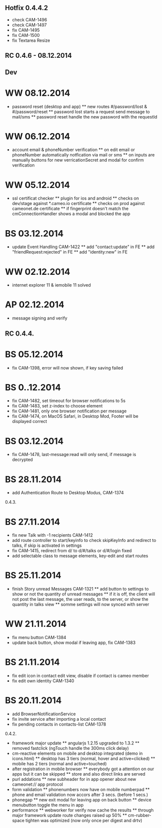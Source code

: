 ## Hotfix 0.4.4.2
* check CAM-1496
* check CAM-1497
* fix CAM-1495
* fix CAM-1500
* fix Textarea Resize

## RC 0.4.6 - 08.12.2014

## Dev
# WW 08.12.2014
* password reset (desktop and app)
** new routes #/password/lost & #/password/reset
** password lost starts a request send message to mail/sms
** password reset handle the new password with the requestId

# WW 06.12.2014
* account email & phoneNumber verification
** on edit email or phoneNumber automatically notfication via mail or sms
** on inputs are manually buttons for new verricationSecret and modal for confirm verification

# WW 05.12.2014
* ssl certificat checker
** plugin for ios and android
** checks on dev/stage against *.cameo.io certificate
** checks on prod against cameonet.de certificate
** if fingerprint doesn't match the cmConnectionHandler shows a modal and blocked the app

# BS 03.12.2014
* update Event Handling CAM-1422 
** add "contact:update" in FE
** add "friendRequest:rejected" in FE
** add "identity:new" in FE

# WW 02.12.2014
* internet explorer 11 & iemobile 11 solved

# AP 02.12.2014
* message signing and verify

## RC 0.4.4.
# BS 05.12.2014
* fix CAM-1398, error will now shown, if key saving failed
# BS 0..12.2014
* fix CAM-1482, set timeout for browser notifications to 5s
* fix CAM-1483, set z-index to choose element
* fix CAM-1481, only one browser notification per message
* fix CAM-1474, on MacOS Safari, in Desktop Mod, Footer will be displayed correct
# BS 03.12.2014
* fix CAM-1478, last-message:read will only send, if message is decrypted
# BS 28.11.2014
* add Authentication Route to Desktop Modus, CAM-1374

0.4.3.
# BS 27.11.2014
* fix new Talk with -1 recipients CAM-1412
* add route controller to start/keyinfo to check skipKeyInfo and redirect to talks, if skip is activated in settings
* fix CAM-1415, redirect from d/ to d/#/talks or d/#/login fixed
* add selectable class to message elements, key-edit and start routes

# BS 25.11.2014
* finish Story unread Messages CAM-1321
** add button to settings to show or not the quantity of unread messages
** if it is off, the client will not post the last message, the user reads, to the server, or show the quantity in talks view
** somme settings will now synced with server

# WW 21.11.2014
* fix menu button CAM-1384
* update back button, show modal if leaving app, fix CAM-1383

# BS 21.11.2014
* fix edit icon in contact edit view, disable if contact is cameo member
* fix edit own identity CAM-1340

# BS 20.11.2014
* add BrowserNotificationService
* fix invite service after importing a local contact
* fix pending contacts in contacts-list CAM-1378

0.4.2.
* framework major update
** angularjs 1.2.15 upgraded to 1.3.2
** removed fastclick (ngTouch handle the 300ms click delay)
* cm-reactive elements on mobile and desktop integrated (demo in icons.html)
** desktop has 3 tiers (normal, hover and active=clicked)
** mobile has 2 tiers (normal and active=touched)
* after registration in mobile browser
** everybody got a attention on our apps but it can be skipped
** store and also direct links are served
* purl addations
** new subheader for in app opener about new cameonet:// app protocol
* form validation
** phonenumbers now have on mobile numberpad
** phone and email validation now accors after 3 secs. (before 1 secs.)
* phonegap
** new exit modal for leaving app on back button
** device menubutton toggle the menu in app
* performance
** webworker for verify now cache the results
** through major framework update route changes raised up 50%
** cm-rubber-space tighten was optimized (now only once per digest and drtv)
